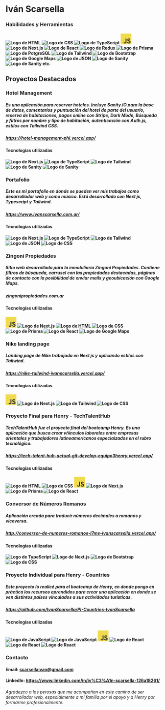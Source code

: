 # Iván Scarsella

### Habilidades y Herramientas

#### <img src="https://i.pinimg.com/736x/b1/75/54/b175549d8268dd656b92e3b56988bdf9.jpg" alt="Logo de HTML" width="35" height="35">  <img src="https://encrypted-tbn0.gstatic.com/images?q=tbn:ANd9GcT9bu2WEcLZDrjws5jidZbgUfi42pPa1GivRA&usqp=CAU" alt="Logo de CSS" width="35" height="35"> <img src="https://cdn.changelog.com/uploads/icons/topics/YXL/icon_large.png?v=63682389432" alt="Logo de TypeScript" width="35" height="35">  <img src="https://raw.githubusercontent.com/voodootikigod/logo.js/master/js.png" alt="Logo de JavaScript" width="35" height="35"> <img src="https://www.svgrepo.com/show/354113/nextjs-icon.svg" alt="Logo de Next.js" width="35" height="35"> <img src="https://cdn.freebiesupply.com/logos/large/2x/react-1-logo-png-transparent.png" alt="Logo de React" width="35" height="35">  <img src="https://edteam-media.s3.amazonaws.com/blogs/original/f82fbb89-6854-409e-83b3-8a02f80826ee.png" alt="Logo de Redux" width="35" height="35"> <img src="https://d2eip9sf3oo6c2.cloudfront.net/tags/images/000/001/287/square_480/prismaHD.png" alt="Logo de Prisma" width="35" height="35"> <img src="https://images.are.na/eyJidWNrZXQiOiJhcmVuYV9pbWFnZXMiLCJrZXkiOiIxNTA1Njg4L29yaWdpbmFsXzBjNTQwZDYxYmI2MTJhMGZlOTU3Mzc5ZjgxMTc1OGYyLnBuZyIsImVkaXRzIjp7InJlc2l6ZSI6eyJ3aWR0aCI6MTIwMCwiaGVpZ2h0IjoxMjAwLCJmaXQiOiJpbnNpZGUiLCJ3aXRob3V0RW5sYXJnZW1lbnQiOnRydWV9LCJ3ZWJwIjp7InF1YWxpdHkiOjkwfSwianBlZyI6eyJxdWFsaXR5Ijo5MH0sInJvdGF0ZSI6bnVsbH19?bc=1" alt="Logo de PotgreSQL" width="35" height="35"> <img src="https://res.cloudinary.com/practicaldev/image/fetch/s--6ebjy0LI--/c_imagga_scale,f_auto,fl_progressive,h_1080,q_auto,w_1080/https://dev-to-uploads.s3.amazonaws.com/uploads/articles/dxy1c2bvl6odeo52dodk.jpg" alt="Logo de Tailwind" width="35" height="35"> <img src="https://upload.wikimedia.org/wikipedia/commons/thumb/b/b2/Bootstrap_logo.svg/1280px-Bootstrap_logo.svg.png" alt="Logo de Bootstrap" width="35" height="35"> <img src="https://cdn-icons-png.flaticon.com/512/355/355980.png" alt="Logo de Google Maps" width="35" height="35"> <img src="https://www.liblogo.com/img-logo/js8750je7e-json-logo-json-logo-icon-in-vector-logo.png" alt="Logo de JSON" width="35" height="35"> <img src="https://images.g2crowd.com/uploads/product/image/large_detail/large_detail_96102ac6497377cd53da621075fe828e/sanity.png" alt="Logo de Sanity" width="35" height="35"> <img src="https://1000logos.net/wp-content/uploads/2021/06/Stripe-Logo-2009.png" alt="Logo de Sanity" width="35" height="35"> etc.

## Proyectos Destacados

### Hotel Management
##### Es una aplicación para reservar hoteles. Incluye Sanity.IO para la base de datos, comentarios y puntuación del hotel de parte del usuario, reserva de habitaciones, pagos online con Stripe, Dark Mode, Búsqueda y filtros por nombre y tipo de habitación, autenticación con Auth.js, estilos con Tailwind CSS.

##### https://hotel-management-phi.vercel.app/

#### Tecnologías utilizadas
#### <img src="https://www.svgrepo.com/show/354113/nextjs-icon.svg" alt="Logo de Next.js" width="35" height="35"> <img src="https://cdn.changelog.com/uploads/icons/topics/YXL/icon_large.png?v=63682389432" alt="Logo de TypeScript" width="35" height="35"> <img src="https://res.cloudinary.com/practicaldev/image/fetch/s--6ebjy0LI--/c_imagga_scale,f_auto,fl_progressive,h_1080,q_auto,w_1080/https://dev-to-uploads.s3.amazonaws.com/uploads/articles/dxy1c2bvl6odeo52dodk.jpg" alt="Logo de Tailwind" width="35" height="35"> <img src="https://images.g2crowd.com/uploads/product/image/large_detail/large_detail_96102ac6497377cd53da621075fe828e/sanity.png" alt="Logo de Sanity" width="35" height="35"> <img src="https://1000logos.net/wp-content/uploads/2021/06/Stripe-Logo-2009.png" alt="Logo de Sanity" width="35" height="35">

### Portafolio
##### Este es mi portafolio en donde se pueden ver mis trabajos como desarrollador web y como músico. Está desarrollado con Next js, Typescript y Tailwind.

##### https://www.ivanscarsella.com.ar/

#### Tecnologías utilizadas
#### <img src="https://www.svgrepo.com/show/354113/nextjs-icon.svg" alt="Logo de Next.js" width="35" height="35"> <img src="https://cdn.changelog.com/uploads/icons/topics/YXL/icon_large.png?v=63682389432" alt="Logo de TypeScript" width="35" height="35"> <img src="https://res.cloudinary.com/practicaldev/image/fetch/s--6ebjy0LI--/c_imagga_scale,f_auto,fl_progressive,h_1080,q_auto,w_1080/https://dev-to-uploads.s3.amazonaws.com/uploads/articles/dxy1c2bvl6odeo52dodk.jpg" alt="Logo de Tailwind" width="35" height="35"> <img src="https://www.liblogo.com/img-logo/js8750je7e-json-logo-json-logo-icon-in-vector-logo.png" alt="Logo de JSON" width="35" height="35"> <img src="https://encrypted-tbn0.gstatic.com/images?q=tbn:ANd9GcT9bu2WEcLZDrjws5jidZbgUfi42pPa1GivRA&usqp=CAU" alt="Logo de CSS" width="35" height="35">

### Zingoni Propiedades
##### Sitio web desarrollado para la inmobiliaria Zingoni Propiedades. Contiene filtros de búsqueda, carrusel con las propiedades destacadas, páginas de contacto con la posibilidad de enviar mails y geoubicación con Google Maps. 

##### zingonipropiedades.com.ar

#### Tecnologías utilizadas
####  <img src="https://raw.githubusercontent.com/voodootikigod/logo.js/master/js.png" alt="Logo de JavaScript" width="35" height="35">  <img src="https://www.svgrepo.com/show/354113/nextjs-icon.svg" alt="Logo de Next.js" width="35" height="35"> <img src="https://i.pinimg.com/736x/b1/75/54/b175549d8268dd656b92e3b56988bdf9.jpg" alt="Logo de HTML" width="35" height="35">  <img src="https://encrypted-tbn0.gstatic.com/images?q=tbn:ANd9GcT9bu2WEcLZDrjws5jidZbgUfi42pPa1GivRA&usqp=CAU" alt="Logo de CSS" width="35" height="35">   <img src="https://d2eip9sf3oo6c2.cloudfront.net/tags/images/000/001/287/square_480/prismaHD.png" alt="Logo de Prisma" width="35" height="35">  <img src="https://images.are.na/eyJidWNrZXQiOiJhcmVuYV9pbWFnZXMiLCJrZXkiOiIxNTA1Njg4L29yaWdpbmFsXzBjNTQwZDYxYmI2MTJhMGZlOTU3Mzc5ZjgxMTc1OGYyLnBuZyIsImVkaXRzIjp7InJlc2l6ZSI6eyJ3aWR0aCI6MTIwMCwiaGVpZ2h0IjoxMjAwLCJmaXQiOiJpbnNpZGUiLCJ3aXRob3V0RW5sYXJnZW1lbnQiOnRydWV9LCJ3ZWJwIjp7InF1YWxpdHkiOjkwfSwianBlZyI6eyJxdWFsaXR5Ijo5MH0sInJvdGF0ZSI6bnVsbH19?bc=1" alt="Logo de React" width="35" height="35"> <img src="https://cdn-icons-png.flaticon.com/512/355/355980.png" alt="Logo de Google Maps" width="35" height="35">

### Nike landing page
##### Landing page de Nike trabajada en Next js y aplicando estilos con Tailwind.

##### https://nike-tailwind-ivanscarsella.vercel.app/

#### Tecnologías utilizadas
####  <img src="https://raw.githubusercontent.com/voodootikigod/logo.js/master/js.png" alt="Logo de JavaScript" width="35" height="35"> <img src="https://www.svgrepo.com/show/354113/nextjs-icon.svg" alt="Logo de Next.js" width="35" height="35"> <img src="https://res.cloudinary.com/practicaldev/image/fetch/s--6ebjy0LI--/c_imagga_scale,f_auto,fl_progressive,h_1080,q_auto,w_1080/https://dev-to-uploads.s3.amazonaws.com/uploads/articles/dxy1c2bvl6odeo52dodk.jpg" alt="Logo de Tailwind" width="35" height="35"> <img src="https://encrypted-tbn0.gstatic.com/images?q=tbn:ANd9GcT9bu2WEcLZDrjws5jidZbgUfi42pPa1GivRA&usqp=CAU" alt="Logo de CSS" width="35" height="35">

### Proyecto Final para Henry - TechTalentHub
##### TechTalentHub fue el proyecto final del bootcamp Henry. Es una aplicación que busca crear vñinculos laborales entre empresas orientales y trabajadores latinoamericanos especiaizados en el rubro tecnológico. 

##### https://tech-talent-hub-actual-git-develop-equipo3henry.vercel.app/

#### Tecnologías utilizadas
#### <img src="https://i.pinimg.com/736x/b1/75/54/b175549d8268dd656b92e3b56988bdf9.jpg" alt="Logo de HTML" width="35" height="35">  <img src="https://encrypted-tbn0.gstatic.com/images?q=tbn:ANd9GcT9bu2WEcLZDrjws5jidZbgUfi42pPa1GivRA&usqp=CAU" alt="Logo de CSS" width="35" height="35">  <img src="https://raw.githubusercontent.com/voodootikigod/logo.js/master/js.png" alt="Logo de JavaScript" width="35" height="35">  <img src="https://www.svgrepo.com/show/354113/nextjs-icon.svg" alt="Logo de Next.js" width="35" height="35">  <img src="https://d2eip9sf3oo6c2.cloudfront.net/tags/images/000/001/287/square_480/prismaHD.png" alt="Logo de Prisma" width="35" height="35">  <img src="https://images.are.na/eyJidWNrZXQiOiJhcmVuYV9pbWFnZXMiLCJrZXkiOiIxNTA1Njg4L29yaWdpbmFsXzBjNTQwZDYxYmI2MTJhMGZlOTU3Mzc5ZjgxMTc1OGYyLnBuZyIsImVkaXRzIjp7InJlc2l6ZSI6eyJ3aWR0aCI6MTIwMCwiaGVpZ2h0IjoxMjAwLCJmaXQiOiJpbnNpZGUiLCJ3aXRob3V0RW5sYXJnZW1lbnQiOnRydWV9LCJ3ZWJwIjp7InF1YWxpdHkiOjkwfSwianBlZyI6eyJxdWFsaXR5Ijo5MH0sInJvdGF0ZSI6bnVsbH19?bc=1" alt="Logo de React" width="35" height="35">

### Conversor de Números Romanos
##### Aplicación creada para traducir números decimales a romanos y viceversa. 

##### http://conversor-de-numeros-romanos-l7ms-ivanscarsella.vercel.app/

#### Tecnologías utilizadas
####  <img src="https://cdn.changelog.com/uploads/icons/topics/YXL/icon_large.png?v=63682389432" alt="Logo de TypeScript" width="35" height="35">  <img src="https://www.svgrepo.com/show/354113/nextjs-icon.svg" alt="Logo de Next.js" width="35" height="35"> <img src="https://upload.wikimedia.org/wikipedia/commons/thumb/b/b2/Bootstrap_logo.svg/1280px-Bootstrap_logo.svg.png" alt="Logo de Bootstrap" width="35" height="35"> <img src="https://encrypted-tbn0.gstatic.com/images?q=tbn:ANd9GcT9bu2WEcLZDrjws5jidZbgUfi42pPa1GivRA&usqp=CAU" alt="Logo de CSS" width="35" height="35">

<!-- Características destacadas
Destaca las características principales del proyecto y cualquier resultado notable que hayas logrado. */

[Nombre del proyecto]
Repita la estructura anterior para cada proyecto destacado.

Contribuciones
Enumera tus contribuciones a proyectos de código abierto o colaborativos si las tienes. Esto muestra tu participación en la comunidad y tu capacidad para trabajar en equipo.
-->
### Proyecto Individual para Henry - Countries
##### Este proyecto lo realicé para el bootcamp de Henry, en donde pongo en práctica los recursos aprendidos para crear una aplicación en donde se ven distintos países vinculados a sus actividades turísticas. 

##### https://github.com/IvanScarsella/PI-Countries-IvanScarsella

#### Tecnologías utilizadas
#### <img src="https://i.pinimg.com/736x/b1/75/54/b175549d8268dd656b92e3b56988bdf9.jpg" alt="Logo de JavaScript" width="35" height="35">  <img src="https://encrypted-tbn0.gstatic.com/images?q=tbn:ANd9GcT9bu2WEcLZDrjws5jidZbgUfi42pPa1GivRA&usqp=CAU" alt="Logo de JavaScript" width="35" height="35">  <img src="https://raw.githubusercontent.com/voodootikigod/logo.js/master/js.png" alt="Logo de JavaScript" width="35" height="35">  <img src="https://cdn.freebiesupply.com/logos/large/2x/react-1-logo-png-transparent.png" alt="Logo de React" width="35" height="35">  <img src="https://edteam-media.s3.amazonaws.com/blogs/original/f82fbb89-6854-409e-83b3-8a02f80826ee.png" alt="Logo de React" width="35" height="35">  <img src="https://images.are.na/eyJidWNrZXQiOiJhcmVuYV9pbWFnZXMiLCJrZXkiOiIxNTA1Njg4L29yaWdpbmFsXzBjNTQwZDYxYmI2MTJhMGZlOTU3Mzc5ZjgxMTc1OGYyLnBuZyIsImVkaXRzIjp7InJlc2l6ZSI6eyJ3aWR0aCI6MTIwMCwiaGVpZ2h0IjoxMjAwLCJmaXQiOiJpbnNpZGUiLCJ3aXRob3V0RW5sYXJnZW1lbnQiOnRydWV9LCJ3ZWJwIjp7InF1YWxpdHkiOjkwfSwianBlZyI6eyJxdWFsaXR5Ijo5MH0sInJvdGF0ZSI6bnVsbH19?bc=1" alt="Logo de React" width="35" height="35">

<!-- Características destacadas
Destaca las características principales del proyecto y cualquier resultado notable que hayas logrado. */

[Nombre del proyecto]
Repita la estructura anterior para cada proyecto destacado.

Contribuciones
Enumera tus contribuciones a proyectos de código abierto o colaborativos si las tienes. Esto muestra tu participación en la comunidad y tu capacidad para trabajar en equipo.
-->
### Contacto

#### Email: scarsellaivan@gmail.com
#### LinkedIn: https://www.linkedin.com/in/iv%C3%A1n-scarsella-126a18261/
<!--
Sitio web: [tu sitio web personal]
-->

###### Agradezco a las perosas que me acompañan en este camino de ser desarrollador web, especialmente a mi familia por el apoyo y a Henry por formarme profesionalmente.

<!--
**IvanScarsella/IvanScarsella** is a ✨ _special_ ✨ repository because its `README.md` (this file) appears on your GitHub profile.

Here are some ideas to get you started:

- 🔭 I’m currently working on ...
- 🌱 I’m currently learning ...
- 👯 I’m looking to collaborate on ...
- 🤔 I’m looking for help with ...
- 💬 Ask me about ...
- 📫 How to reach me: ...
- 😄 Pronouns: ...
- ⚡ Fun fact: ...
-->
